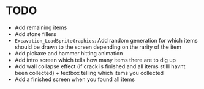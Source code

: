 # TODO

* Add remaining items
* Add stone fillers
* `Excavation_LoadSpriteGraphics`: Add random generation for which items should be drawn to the screen depending on the rarity of the item
* Add pickaxe and hammer hitting animation
* Add intro screen which tells how many items there are to dig up
* Add wall collapse effect (if crack is finished and all items stilll havnt been collected) + textbox telling which items you collected
* Add a finished screen when you found all items
